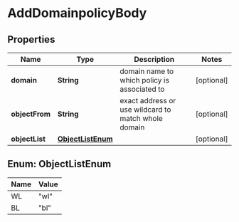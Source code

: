 # AddDomainpolicyBody

## Properties
Name | Type | Description | Notes
------------ | ------------- | ------------- | -------------
**domain** | **String** | domain name to which policy is associated to |  [optional]
**objectFrom** | **String** | exact address or use wildcard to match whole domain |  [optional]
**objectList** | [**ObjectListEnum**](#ObjectListEnum) |  |  [optional]

<a name="ObjectListEnum"></a>
## Enum: ObjectListEnum
Name | Value
---- | -----
WL | &quot;wl&quot;
BL | &quot;bl&quot;
